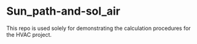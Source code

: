 # Sun_path-and-sol_air
This repo is used solely for demonstrating the calculation procedures for the HVAC project.


